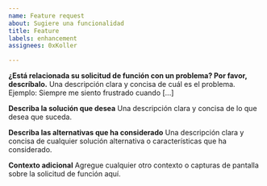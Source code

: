 ```yaml
---
name: Feature request
about: Sugiere una funcionalidad
title: Feature
labels: enhancement
assignees: 0xKoller

---
```


**¿Está relacionada su solicitud de función con un problema? Por favor, descríbalo.**
Una descripción clara y concisa de cuál es el problema. Ejemplo: Siempre me siento frustrado cuando [...]

**Describa la solución que desea**
Una descripción clara y concisa de lo que desea que suceda.

**Describa las alternativas que ha considerado**
Una descripción clara y concisa de cualquier solución alternativa o características que ha considerado.

**Contexto adicional**
Agregue cualquier otro contexto o capturas de pantalla sobre la solicitud de función aquí.
